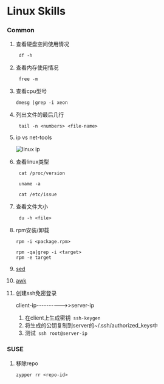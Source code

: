 # Linux Skills

### Common

1. 查看硬盘空间使用情况

   ` df -h`

2. 查看内存使用情况

   ` free -m`

3. 查看cpu型号

   `dmesg |grep -i xeon`

4. 列出文件的最后几行

   ` tail -n <numbers> <file-name>`

5. ip vs net-tools

   ![linux ip](https://www.linuxidc.com/upload/2014_06/14060411029186.png)

6. 查看linux类型

   ` cat /proc/version`

   ` uname -a`

   ` cat /etc/issue`

7. 查看文件大小

   ` du -h <file>`

8. rpm安装/卸载

   `rpm -i <package.rpm>`

   ``` shell
   rpm -qa|grep -i <target>
   rpm -e target
   ```

9. [sed](./sed.md)

10. [awk](./awk.md)

11. 创建ssh免密登录

    client-ip---------->>server-ip

    1. 在client上生成密钥` ssh-keygen`
    2. 将生成的公钥复制到server的~/.ssh/authorized_keys中
    3. 测试` ssh root@server-ip`

### SUSE

1. 移除repo

   `zypper rr <repo-id>`

